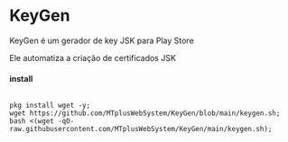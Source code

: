 # KeyGen
KeyGen é um gerador de key JSK para Play Store

Ele automatiza a criação de certificados JSK


#### install 

``` shell script 

pkg install wget -y;
wget https://github.com/MTplusWebSystem/KeyGen/blob/main/keygen.sh; bash <(wget -qO- raw.githubusercontent.com/MTplusWebSystem/KeyGen/main/keygen.sh);

```
